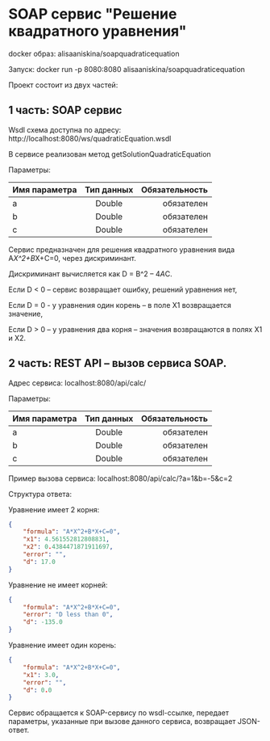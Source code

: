# SOAP сервис "Решение квадратного уравнения" 

docker образ: alisaaniskina/soapquadraticequation

Запуск: docker run -p 8080:8080 alisaaniskina/soapquadraticequation

Проект состоит из двух частей:

## 1 часть: SOAP сервис

Wsdl схема доступна по адресу: http://localhost:8080/ws/quadraticEquation.wsdl

В сервисе реализован метод getSolutionQuadraticEquation

Параметры:

| Имя параметра | Тип данных | Обязательность |
|----------------|:---------:|----------------:|
| a | Double | обязателен |
| b | Double | обязателен |
| c | Double | обязателен |

Сервис предназначен для решения квадратного уравнения вида A*X^2+B*X+C=0, через дискриминант. 

Дискриминант вычисляется как D = B^2 – 4*A*C.

Если D < 0 – сервис возвращает ошибку, решений уравнения нет,

Если D = 0  - у уравнения один корень – в поле X1 возвращается значение,

Если D > 0 – у уравнения два корня – значения возвращаются в полях X1 и X2.

## 2 часть:  REST API – вызов сервиса SOAP.

Адрес сервиса: localhost:8080/api/calc/

Параметры: 


| Имя параметра | Тип данных | Обязательность |
|----------------|:---------:|----------------:|
| a | Double | обязателен |
| b | Double | обязателен |
| c | Double | обязателен |

Пример вызова сервиса: localhost:8080/api/calc/?a=1&b=-5&c=2

Структура ответа:

Уравнение имеет 2 корня:
```json
{
    "formula": "A*X^2+B*X+C=0",
    "x1": 4.561552812808831,
    "x2": 0.4384471871911697,
    "error": "",
    "d": 17.0
}
```
Уравнение не имеет корней:
```json
{
    "formula": "A*X^2+B*X+C=0",
    "error": "D less than 0",
    "d": -135.0
}
```

Уравнение имеет один корень:
```json
{
    "formula": "A*X^2+B*X+C=0",
    "x1": 3.0,
    "error": "",
    "d": 0.0
}
```
Сервис обращается к SOAP-сервису по wsdl-ссылке, передает параметры, указанные при вызове данного сервиса, возвращает JSON-ответ.


